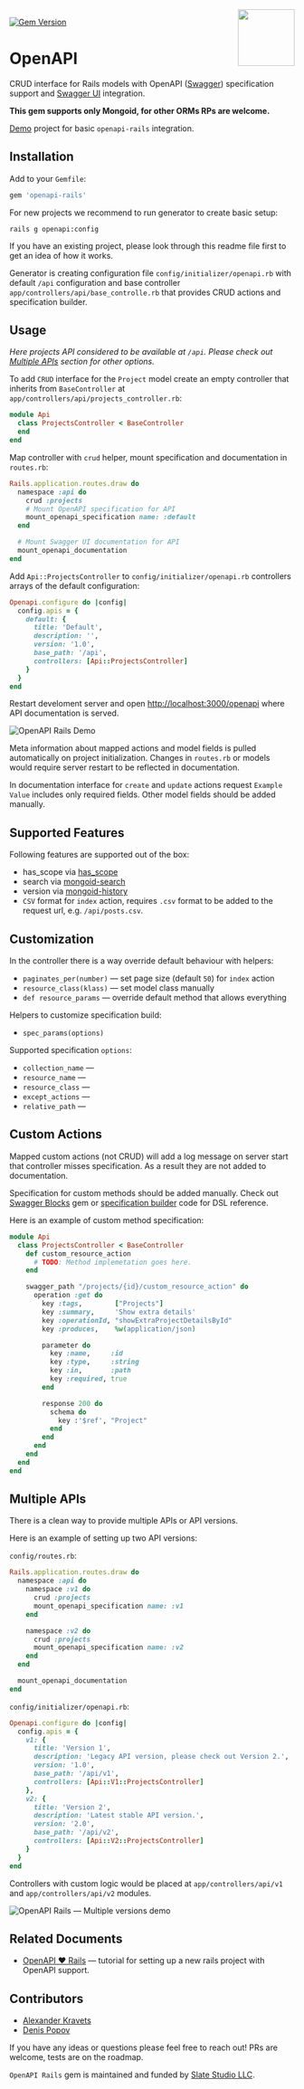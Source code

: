 <img src="http://www.kra.vc/_Media/swagger-logo.png" align="right" width="100px" />

[![Gem Version](https://badge.fury.io/rb/openapi-rails.svg)](https://badge.fury.io/rb/openapi-rails)

# OpenAPI

CRUD interface for Rails models with OpenAPI ([Swagger](http://swagger.io/))
specification support and [Swagger UI](http://swagger.io/swagger-ui/)
integration.

**This gem supports only Mongoid, for other ORMs RPs are welcome.**

[Demo](https://openapi-demo1.herokuapp.com/openapi#/Books) project for basic `openapi-rails` integration.

## Installation

Add to your `Gemfile`:

```ruby
gem 'openapi-rails'
```

For new projects we recommend to run generator to create basic setup:

```
rails g openapi:config
```

If you have an existing project, please look through this readme file first to
get an idea of how it works.

Generator is creating configuration file `config/initializer/openapi.rb` with
default `/api` configuration and base controller `app/controllers/api/base_controlle.rb` that provides CRUD actions and specification builder.


## Usage

*Here projects API considered to be available at `/api`. Please check out
[Multiple APIs](#multiple-apis) section for other options.*

To add `CRUD` interface for the `Project` model create an empty controller that
inherits from `BaseController` at `app/controllers/api/projects_controller.rb`:

```ruby
module Api
  class ProjectsController < BaseController
  end
end
```

Map controller with `crud` helper, mount specification and documentation in
`routes.rb`:

```ruby
Rails.application.routes.draw do
  namespace :api do
    crud :projects
    # Mount OpenAPI specification for API
    mount_openapi_specification name: :default
  end

  # Mount Swagger UI documentation for API
  mount_openapi_documentation
end
```

Add `Api::ProjectsController` to `config/initializer/openapi.rb` controllers
arrays of the default configuration:

```ruby
Openapi.configure do |config|
  config.apis = {
    default: {
      title: 'Default',
      description: '',
      version: '1.0',
      base_path: '/api',
      controllers: [Api::ProjectsController]
    }
  }
end
```

Restart develoment server and open [http://localhost:3000/openapi](http://localhost:3000/openapi) where API documentation is served.

![OpenAPI Rails Demo](https://d3vv6lp55qjaqc.cloudfront.net/items/262y2S3Q3N0u14160a20/openapi-rails-demo.png)

Meta information about mapped actions and model fields is pulled automatically
on project initialization. Changes in `routes.rb` or models would require server
restart to be reflected in documentation.

In documentation interface for `create` and `update` actions request `Example
Value` includes only required fields. Other model fields should be added
manually.


## Supported Features

Following features are supported out of the box:

  - has_scope via [has_scope](https://github.com/plataformatec/has_scope)
  - search via [mongoid-search](https://github.com/mauriciozaffari/mongoid_search)
  - version via [mongoid-history](https://github.com/aq1018/mongoid-history)
  - `CSV` format for `index` action, requires `.csv` format to be added to the
    request url, e.g. `/api/posts.csv`.


## Customization

In the controller there is a way override default behaviour with helpers:

  - `paginates_per(number)` — set page size (default `50`) for `index` action
  - `resource_class(klass)` — set model class manually
  - `def resource_params` — override default method that allows everything

Helpers to customize specification build:

  - `spec_params(options)`

Supported specification `options`:
  - `collection_name` —
  - `resource_name` —
  - `resource_class` —
  - `except_actions` —
  - `relative_path` —


## Custom Actions

Mapped custom actions (not CRUD) will add a log message on server start that
controller misses specification. As a result they are not added to
documentation.

Specification for custom methods should be added manually. Check out
[Swagger Blocks](https://github.com/fotinakis/swagger-blocks) gem or
[specification builder](https://github.com/slate-studio/openapi-rails/blob/master/lib/openapi/mongoid/spec_builder.rb) code for DSL reference.

Here is an example of custom method specification:

```ruby
module Api
  class ProjectsController < BaseController
    def custom_resource_action
      # TODO: Method implemetation goes here.
    end

    swagger_path "/projects/{id}/custom_resource_action" do
      operation :get do
        key :tags,        ["Projects"]
        key :summary,     'Show extra details'
        key :operationId, "showExtraProjectDetailsById"
        key :produces,    %w(application/json)

        parameter do
          key :name,     :id
          key :type,     :string
          key :in,       :path
          key :required, true
        end

        response 200 do
          schema do
            key :'$ref', "Project"
          end
        end
      end
    end
  end
end
```


## Multiple APIs

There is a clean way to provide multiple APIs or API versions.

Here is an example of setting up two API versions:

`config/routes.rb`:

```ruby
Rails.application.routes.draw do
  namespace :api do
    namespace :v1 do
      crud :projects
      mount_openapi_specification name: :v1
    end

    namespace :v2 do
      crud :projects
      mount_openapi_specification name: :v2
    end
  end

  mount_openapi_documentation
end
```

`config/initializer/openapi.rb`:

```ruby
Openapi.configure do |config|
  config.apis = {
    v1: {
      title: 'Version 1',
      description: 'Legacy API version, please check out Version 2.',
      version: '1.0',
      base_path: '/api/v1',
      controllers: [Api::V1::ProjectsController]
    },
    v2: {
      title: 'Version 2',
      description: 'Latest stable API version.',
      version: '2.0',
      base_path: '/api/v2',
      controllers: [Api::V2::ProjectsController]
    }
  }
end
```

Controllers with custom logic would be placed at `app/controllers/api/v1` and
`app/controllers/api/v2` modules.

![OpenAPI Rails — Multiple versions demo](https://d3vv6lp55qjaqc.cloudfront.net/items/3J200Q0m2m0V2m0Q3V2i/openapi-rails-multiple-versions.png)


## Related Documents

  - [OpenAPI ❤️ Rails](http://www.kra.vc/openapi-rails) — tutorial for setting
  up a new rails project with OpenAPI support.


## Contributors

 - [Alexander Kravets](http://www.kra.vc)
 - [Denis Popov](https://github.com/DenisPopov15)

If you have any ideas or questions please feel free to reach out! PRs are
welcome, tests are on the roadmap.


`OpenAPI Rails` gem is maintained and funded by [Slate Studio LLC](https://www.slatestudio.com).
